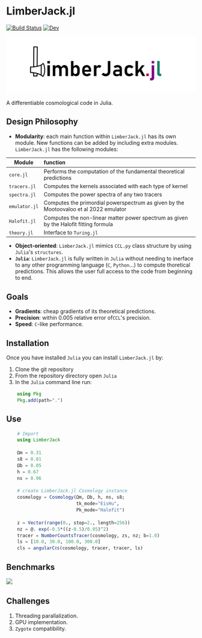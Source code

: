 # LimberJack.jl

[![Build Status](https://github.com/JaimeRZP/LimberJack.jl/workflows/CI/badge.svg)](https://github.com/JaimeRZP/LimberJack.jl/actions?query=workflow%3ALimberJack-CI+branch%3Amain)
[![Dev](https://img.shields.io/badge/docs-dev-blue.svg)](https://jaimerzp.github.io/LimberJack.jl/dev/)

![](https://raw.githubusercontent.com/JaimeRZP/LimberJack.jl/main/docs/src/assets/LimberJack_logo.png)

A differentiable cosmological code in Julia.

## Design Philosophy

 + **Modularity**: each main function within ```LimberJack.jl``` has its own module. New functions can be added  by including extra modules. ```LimberJack.jl``` has the following modules:
 
| Module      | function    |
| ----------- | :----------- |
| ```core.jl```    | Performs the computation of the fundamental theoretical predictions   |
| ```tracers.jl``` | Computes the kernels associated with each type of kernel      |
| ```spectra.jl```  | Computes the power spectra of any two tracers       |
| ```emulator.jl``` | Computes the primordial powerspectrum as given by the Mootoovaloo et al 2022 emulator       |
| ```Halofit.jl```  | Computes the non-linear matter power spectrum as given by the Halofit fitting formula       |
| ```theory.jl```   | Interface to ```Turing.jl```        |

+ **Object-oriented**: ```LimberJack.jl```  mimics ```CCL.py``` class structure by using ```Julia```'s ```structures```.
+ **```Julia```**: ```LimberJack.jl```  is fully written in ```Julia``` without needing to inerface to any other programming language (```C```, ```Python```...) to compute thoretical predictions. This allows the user full access to the code from beginning to end.

## Goals

+ **Gradients**: cheap gradients of its theoretical predictions.
+ **Precision**: within 0.005 relative error of```CCL```'s precision.
+ **Speed**: ```C```-like performance.


## Installation

Once you have installed ```Julia``` you can install ```LimberJack.jl``` by:
1. Clone the git repository
2. From the repository directory open ```Julia```
3. In the ```Julia``` command line run:
``` julia
    using Pkg
    Pkg.add(path=".")
```

## Use

``` julia
    # Import
    using LimberJack
    
    Ωm = 0.31
    s8 = 0.81
    Ωb = 0.05
    h = 0.67
    ns = 0.96
    
    # create LimberJack.jl Cosmology instance
    cosmology = Cosmology(Ωm, Ωb, h, ns, s8;
                          tk_mode="EisHu",
                          Pk_mode="Halofit")
    
    z = Vector(range(0., stop=2., length=256))
    nz = @. exp(-0.5*((z-0.5)/0.05)^2)
    tracer = NumberCountsTracer(cosmology, zs, nz; b=1.0)
    ls = [10.0, 30.0, 100.0, 300.0]
    cls = angularCℓs(cosmology, tracer, tracer, ls)
```

## Benchmarks

![](https://raw.githubusercontent.com/JaimeRZP/LimberJack.jl/main/docs/src/assets/LimberJack_benchmarks.png)

## Challenges

1. Threading parallalization.
2. GPU implementation.
3. ```Zygote``` compatibility.
